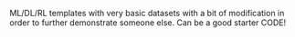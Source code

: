 ML/DL/RL templates with very basic datasets with a bit of modification in order to further demonstrate someone else. Can be a good starter CODE!
